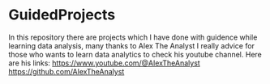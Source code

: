 # GuidedProjects
In this repository there are projects which I have done with guidence while learning data analysis, many thanks to Alex The Analyst
I really advice for those who wants to learn data analytics to check his youtube channel. 
Here are his links:
https://www.youtube.com/@AlexTheAnalyst
https://github.com/AlexTheAnalyst

